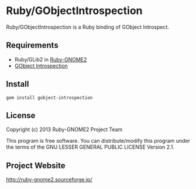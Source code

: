 # Ruby/GObjectIntrospection

Ruby/GObjectIntrospection is a Ruby binding of GObject Introspect.

## Requirements

* Ruby/GLib2 in
  [Ruby-GNOME2](http://ruby-gnome2.sourceforge.jp/)
* [GObject Introspection](http://live.gnome.org/GObjectIntrospection)

## Install

    gem install gobject-introspection

## License

Copyright (c) 2013 Ruby-GNOME2 Project Team

This program is free software. You can distribute/modify this program
under the terms of the GNU LESSER GENERAL PUBLIC LICENSE Version 2.1.

## Project Website

http://ruby-gnome2.sourceforge.jp/
